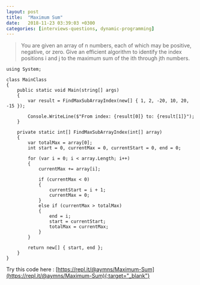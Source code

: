 ```yaml
---
layout: post
title:  "Maximum Sum"
date:   2018-11-23 03:39:03 +0300
categories: [interviews-questions, dynamic-programming]
---
```


> You are given an array of n numbers, each of which may be positive, negative, or zero. Give an efficient algorithm to identify the index positions i and j to the maximum sum of the ith through jth numbers.

~~~
using System;

class MainClass
{
    public static void Main(string[] args)
    {
        var result = FindMaxSubArrayIndex(new[] { 1, 2, -20, 10, 20, -15 });

        Console.WriteLine($"From index: {result[0]} to: {result[1]}");
    }

    private static int[] FindMaxSubArrayIndex(int[] array)
    {
        var totalMax = array[0];
        int start = 0, currentMax = 0, currentStart = 0, end = 0;

        for (var i = 0; i < array.Length; i++)
        {
            currentMax += array[i];

            if (currentMax < 0)
            {
                currentStart = i + 1;
                currentMax = 0;
            }
            else if (currentMax > totalMax)
            {
                end = i;
                start = currentStart;
                totalMax = currentMax;
            }
        }

        return new[] { start, end };
    }
}
~~~

Try this code here : [https://repl.it/@aymns/Maximum-Sum](https://repl.it/@aymns/Maximum-Sum){:target="_blank"}